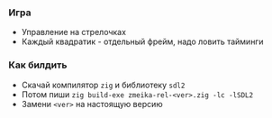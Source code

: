### Игра
* Управление на стрелочках
* Каждый квадратик - отдельный фрейм, надо ловить тайминги

### Как билдить
* Скачай компилятор `zig` и библиотеку `sdl2`
* Потом пиши `zig build-exe zmeika-rel-<ver>.zig -lc -lSDL2`
* Замени `<ver>` на настоящую версию
